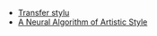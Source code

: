 * [Transfer stylu](https://harishnarayanan.org/writing/artistic-style-transfer/)
* [A Neural Algorithm of Artistic Style](https://arxiv.org/pdf/1508.06576.pdf)
